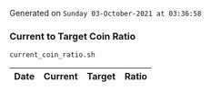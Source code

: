 Generated on `Sunday 03-October-2021 at 03:36:58`

### Current to Target Coin Ratio
`current_coin_ratio.sh`

Date|Current|Target|Ratio
---|---|---|---

